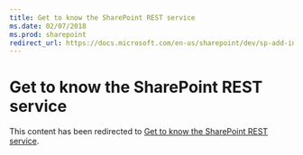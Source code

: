 ```yaml
---
title: Get to know the SharePoint REST service
ms.date: 02/07/2018
ms.prod: sharepoint
redirect_url: https://docs.microsoft.com/en-us/sharepoint/dev/sp-add-ins/get-to-know-the-sharepoint-rest-service/
---
```



# Get to know the SharePoint REST service

This content has been redirected to [Get to know the SharePoint REST service](../../sp-add-ins/get-to-know-the-sharepoint-rest-service.md).
